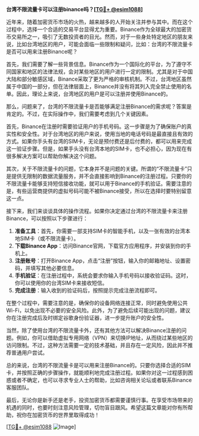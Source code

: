 **台湾不限流量卡可以注册binance吗？[[TG💪+ @esim1088](https://t.me/s/esim1088)]**

近年来，随着加密货币市场的火热，越来越多的人开始关注并参与其中。而在这个过程中，选择一个合适的交易平台显得尤为重要。Binance作为全球最大的加密货币交易所之一，吸引了无数投资者的目光。然而，对于一些身处特定地区的朋友来说，比如台湾地区的用户，可能会面临一些限制和疑问，比如：台湾的不限流量卡是否可以用来注册Binance呢？

首先，我们需要了解一些背景信息。Binance作为一个国际化的平台，为了遵守不同国家和地区的法律法规，会对某些地区的用户进行一定的限制。尤其是对于中国大陆和部分敏感区域，Binance采取了更为严格的审核机制。不过，台湾地区虽然属于中国的一部分，但在法律层面上，Binance并没有将其列入完全禁止使用的名单。因此，理论上来说，台湾地区的用户是可以注册并使用Binance的。

那么，问题来了，台湾的不限流量卡是否能够满足注册Binance的需求呢？答案是肯定的。不过，在实际操作中，我们需要考虑到几个关键因素。

首先，Binance在注册时需要验证用户的手机号码。这一步骤是为了确保账户的真实性和安全性。对于台湾地区的用户来说，使用当地的电话号码是最直接且有效的方式。如果你手头有台湾的SIM卡，无论是预付费还是后付费的，都可以用来完成这一验证步骤。但是，如果手头没有台湾本地的SIM卡，也不必担心，因为现在有很多解决方案可以帮助你解决这个问题。

其次，关于不限流量卡的问题，它本身并不是问题的关键。所谓的“不限流量卡”只是提供无限制的数据流量服务，并不会直接影响到Binance的注册过程。只要你的不限流量卡能够支持短信接收功能，就可以用于Binance的手机验证。需要注意的是，有些运营商提供的虚拟号码可能不被Binance接受，所以在选择时要特别留意这一点。

接下来，我们来谈谈具体的操作流程。如果你决定通过台湾的不限流量卡来注册Binance，可以按照以下步骤进行：

1. **准备工具**：首先，你需要一部支持SIM卡的智能手机，以及一张有效的台湾本地SIM卡（或不限流量卡）。
2. **下载Binance App**：访问Binance官网，下载官方应用程序，并安装到你的手机上。
3. **注册账号**：打开Binance App，点击“注册”按钮，输入你的邮箱地址、设置密码，并填写其他必要信息。
4. **手机验证**：在注册过程中，系统会要求你输入手机号码以接收验证码。这时，你可以使用你的台湾SIM卡来接收短信。
5. **完成注册**：输入收到的验证码后，按照提示完成注册流程即可。

在整个过程中，需要注意的是，确保你的设备网络连接正常，同时避免使用公共Wi-Fi，以免出现不必要的安全风险。此外，为了避免后续可能出现的问题，建议你在注册完成后及时绑定谷歌身份验证器，进一步提升账户的安全性。

当然，除了使用台湾的不限流量卡外，还有其他方法可以解决Binance注册的问题。例如，你可以借助虚拟专用网络（VPN）来切换IP地址，从而绕过某些地区的访问限制。不过，这种方法需要一定的技术基础，并且存在一定风险，因此并不推荐普通用户尝试。

总的来说，台湾的不限流量卡是可以用来注册Binance的。只要你选择合适的SIM卡，并按照正确的步骤操作，就能顺利地完成注册过程。如果你对这一过程感到困惑或者不确定，也可以寻求专业人士的帮助，比如咨询相关论坛或者联系Binance客服团队。

最后，无论你是新手还是老手，投资加密货币都需要谨慎行事。在享受市场带来的机遇的同时，也要时刻注意风险管理，切勿盲目跟风。希望这篇文章能对你有所帮助，祝你在加密货币的世界里取得成功！

[[TG💪+ @esim1088](https://t.me/s/esim1088) ![Image](https://i.postimg.cc/4NQfJmqS/Snipaste-2025-05-13-00-14-12.png)]